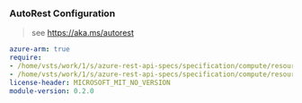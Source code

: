### AutoRest Configuration

> see https://aka.ms/autorest

``` yaml
azure-arm: true
require:
- /home/vsts/work/1/s/azure-rest-api-specs/specification/compute/resource-manager/readme.md
- /home/vsts/work/1/s/azure-rest-api-specs/specification/compute/resource-manager/readme.go.md
license-header: MICROSOFT_MIT_NO_VERSION
module-version: 0.2.0
```